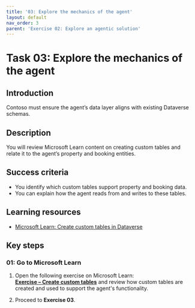 ```yaml
---
title: '03: Explore the mechanics of the agent'
layout: default
nav_order: 3
parent: 'Exercise 02: Explore an agentic solution'
---
```


# Task 03: Explore the mechanics of the agent

## Introduction
Contoso must ensure the agent’s data layer aligns with existing Dataverse schemas.

## Description
You will review Microsoft Learn content on creating custom tables and relate it to the agent’s property and booking entities.

## Success criteria
 - You identify which custom tables support property and booking data.
 - You can explain how the agent reads from and writes to these tables.

## Learning resources
- [Microsoft Learn: Create custom tables in Dataverse](https://learn.microsoft.com/en-us/training/modules/get-started-with-powerapps-common-data-service/4a-use-data-cds-exercise)

## Key steps

### 01: Go to Microsoft Learn


1. Open the following exercise on Microsoft Learn:  
   [**Exercise – Create custom tables**](https://learn.microsoft.com/en-us/training/modules/create-bots-power-virtual-agents-copilot/exercise-create-tables) and review how custom tables are created and used to support the agent's functionality.

1. Proceed to **Exercise 03**.

